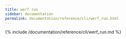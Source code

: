 ```yaml
---
title: werf run
sidebar: documentation
permalink: documentation/reference/cli/werf_run.html
---
```


{% include /documentation/reference/cli/werf_run.md %}
